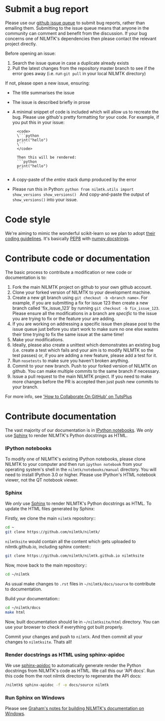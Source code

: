 
# Submit a bug report

Please use our [github issue queue](https://github.com/nilmtk/nilmtk/issues) to submit bug reports, rather than emailing them.  Submitting to the issue queue means that anyone in the community can comment and benefit from the discussion.  If your bug concerns one of NILMTK's dependencies then please contact the relevant project directly.

Before opening an issue:

1. Search the issue queue in case a duplicate already exists
2. Pull the latest changes from the repository master branch to see if the error goes away (i.e. run `git pull` in your local NILMTK directory)

If not, please open a new issue, ensuring:

* The title summarises the issue
* The issue is described briefly in prose
* A minimal snippet of code is included which will allow us to recreate the bug.  Please use github's pretty formatting for your code.  For example, if you put this in your issue:

		<code>
		\```python
		print("hello")
		\```
		</code>

		Then this will be rendered:
		```python
		print("hello")
		```

* A copy-paste of the *entire* stack dump produced by the error
* Please run this in Python:
		```python
		from nilmtk.utils import show_versions
		show_versions()
		```
  And copy-and-paste the output of `show_versions()` into your issue.


# Code style

We're aiming to mimic the wonderful scikit-learn so we plan to adopt [their coding guidelines](http://scikit-learn.org/stable/developers/#coding-guidelines).  It's basically [PEP8](http://www.python.org/dev/peps/pep-0008/) with [numpy docstrings](https://github.com/numpy/numpy/blob/master/doc/HOWTO_DOCUMENT.rst.txt).


# Contribute code or documentation

The basic process to contribute a modification or new code or documentation is to:

1. Fork the main NILMTK project on github to your own github account.
2. Clone your forked version of NILMTK to your development machine.
3. Create a new git branch using `git checkout -b <branch name>`.  For example, if you are submitting a fix for issue 123 then create a new branch called 'fix_issue_123' by running `git checkout -b fix_issue_123`.  Please ensure all the modifications in a branch are *specific* to the issue you are trying to fix or the feature your are adding.
4. If you are working on addressing a specific issue then please post to the issue queue just before you start work to make sure no one else wastes their time trying to fix the same issue at the same time! 
5. Make your modifications.
6. Ideally, please also create a unittest which demonstrates an existing bug (i.e. create a test which fails and your aim is to modify NILMTK so the test passes) or, if you are adding a new feature, please add a test for it.
7. Run `nosetests` to make sure you haven't broken anything. 
8. Commit to your new branch.  Push to your forked version of NILMTK on github.  You can make multiple commits to the same branch if necessary.
9. Issue a pull request to the main NILMTK project.  If you need to make more changes before the PR is accepted then just push new commits to your branch.

For more info, see ['How to Collaborate On GitHub' on TutsPlus](http://code.tutsplus.com/tutorials/how-to-collaborate-on-github--net-34267)


# Contribute documentation

The vast majority of our documentation is in [IPython notebooks](http://ipython.org/notebook.html).  We *only* use [Sphinx](http://sphinx-doc.org) to render NILMTK's Python docstrings as HTML.


### IPython notebooks

To modify one of NILMTK's existing IPython notebooks, please clone NILMTK to your computer and then run `ipython notebook` from your operating system's shell in the `nilmtk/notebooks/manual` directory.  You will need to install IPython 3.0 or higher.  Please use IPython's HTML notebook viewer, not the QT notebook viewer.



### Sphinx
We *only* use [Sphinx](http://sphinx-doc.org) to render NILMTK's Python docstrings as HTML.  To update the HTML files generated by Sphinx:

Firstly, we clone the main `nilmtk` repository::

```bash
cd ~
git clone https://github.com/nilmtk/nilmtk/
```

`nilmtksite` would contain all the content which gets uploaded to nilmtk.github.io, including sphinx content::

```bash
git clone https://github.com/nilmtk/nilmtk.github.io nilmtksite
```

Now, move back to the main repository::

```bash
cd ~/nilmtk
```

As usual make changes to `.rst` files in `~/nilmtk/docs/source` to contribute to documentation. 

Build your documentation::

```bash
cd ~/nilmtk/docs
make html
```

Now, built documentation should lie in `~/nilmtksite/html` directory. You can use your browser to check if everything got built properly.

Commit your changes and push to ``nilmtk``. And then commit all your changes to ``nilmtksite``. Thats all!


### Render docstrings as HTML using sphinx-apidoc

We use [sphinx-apidoc](http://sphinx-doc.org/man/sphinx-apidoc.html) to automatically generate render the Python docstrings from NILMTK's code as HTML.  We call this our 'API docs'. Run this code from the root nilmtk directory to regenerate the API docs:

```bash
/nilmtk$ sphinx-apidoc -f -o docs/source nilmtk
```

### Run Sphinx on Windows

Please see [Graham's notes for building NILMTK's documentation on Windows](https://github.com/nilmtk/nilmtk/issues/388#issuecomment-107220362).



    

